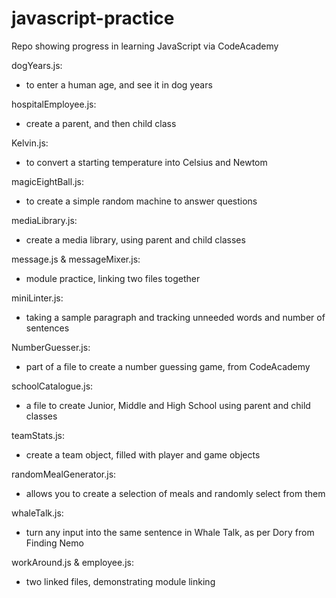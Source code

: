 # javascript-practice
Repo showing progress in learning JavaScript via CodeAcademy

dogYears.js:
- to enter a human age, and see it in dog years

hospitalEmployee.js:
- create a parent, and then child class

Kelvin.js:
- to convert a starting temperature into Celsius and Newtom

magicEightBall.js:
- to create a simple random machine to answer questions

mediaLibrary.js:
- create a media library, using parent and child classes

message.js & messageMixer.js:
- module practice, linking two files together

miniLinter.js:
- taking a sample paragraph and tracking unneeded words and number of sentences

NumberGuesser.js:
- part of a file to create a number guessing game, from CodeAcademy

schoolCatalogue.js:
- a file to create Junior, Middle and High School using parent and child classes

teamStats.js:
- create a team object, filled with player and game objects

randomMealGenerator.js:
- allows you to create a selection of meals and randomly select from them

whaleTalk.js:
- turn any input into the same sentence in Whale Talk, as per Dory from Finding Nemo

workAround.js & employee.js:
- two linked files, demonstrating module linking

